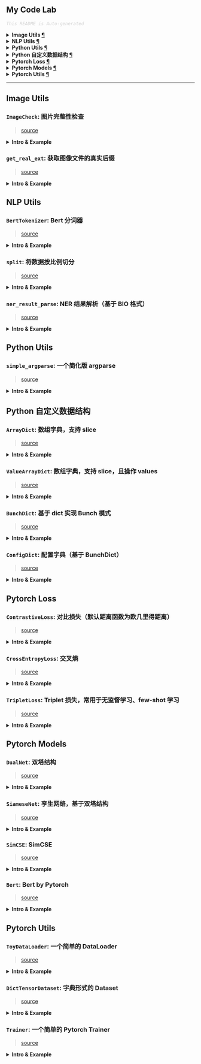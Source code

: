 My Code Lab
---

<font color="LightGrey"><i> `This README is Auto-generated` </i></font>

<details><summary><b> Image Utils <a href="#image-utils">¶</a></b></summary>

- [`ImageCheck`: 图片完整性检查](#imagecheck-图片完整性检查)
- [`get_real_ext`: 获取图像文件的真实后缀](#get_real_ext-获取图像文件的真实后缀)

</details>

<details><summary><b> NLP Utils <a href="#nlp-utils">¶</a></b></summary>

- [`BertTokenizer`: Bert 分词器](#berttokenizer-bert-分词器)
- [`split`: 将数据按比例切分](#split-将数据按比例切分)
- [`ner_result_parse`: NER 结果解析（基于 BIO 格式）](#ner_result_parse-ner-结果解析基于-bio-格式)

</details>

<details><summary><b> Python Utils <a href="#python-utils">¶</a></b></summary>

- [`simple_argparse`: 一个简化版 argparse](#simple_argparse-一个简化版-argparse)

</details>

<details><summary><b> Python 自定义数据结构 <a href="#python-自定义数据结构">¶</a></b></summary>

- [`ArrayDict`: 数组字典，支持 slice](#arraydict-数组字典支持-slice)
- [`ValueArrayDict`: 数组字典，支持 slice，且操作 values](#valuearraydict-数组字典支持-slice且操作-values)
- [`BunchDict`: 基于 dict 实现 Bunch 模式](#bunchdict-基于-dict-实现-bunch-模式)
- [`ConfigDict`: 配置字典（基于 BunchDict）](#configdict-配置字典基于-bunchdict)

</details>

<details><summary><b> Pytorch Loss <a href="#pytorch-loss">¶</a></b></summary>

- [`ContrastiveLoss`: 对比损失（默认距离函数为欧几里得距离）](#contrastiveloss-对比损失默认距离函数为欧几里得距离)
- [`CrossEntropyLoss`: 交叉熵](#crossentropyloss-交叉熵)
- [`TripletLoss`: Triplet 损失，常用于无监督学习、few-shot 学习](#tripletloss-triplet-损失常用于无监督学习few-shot-学习)

</details>

<details><summary><b> Pytorch Models <a href="#pytorch-models">¶</a></b></summary>

- [`DualNet`: 双塔结构](#dualnet-双塔结构)
- [`SiameseNet`: 孪生网络，基于双塔结构](#siamesenet-孪生网络基于双塔结构)
- [`SimCSE`: SimCSE](#simcse-simcse)
- [`Bert`: Bert by Pytorch](#bert-bert-by-pytorch)

</details>

<details><summary><b> Pytorch Utils <a href="#pytorch-utils">¶</a></b></summary>

- [`ToyDataLoader`: 一个简单的 DataLoader](#toydataloader-一个简单的-dataloader)
- [`DictTensorDataset`: 字典形式的 Dataset](#dicttensordataset-字典形式的-dataset)
- [`Trainer`: 一个简单的 Pytorch Trainer](#trainer-一个简单的-pytorch-trainer)

</details>

---

## Image Utils

### `ImageCheck`: 图片完整性检查
> [source](my/vision/image_check.py#L21)

<details><summary><b> Intro & Example </b></summary>

```python
图片完整性检查

Examples:
    >>> img = r'./_test_data/pok.jpg'
    >>> ImageCheck.is_complete(img)

```

</details>


### `get_real_ext`: 获取图像文件的真实后缀
> [source](my/vision/image_utils.py#L21)

<details><summary><b> Intro & Example </b></summary>

```python
获取图像文件的真实后缀
如果不是图片，返回后缀为 None
该方法不能判断图片是否完整

Args:
    image_path:
    return_is_same: 是否返回 `is_same`

Returns:
    ext_real, is_same
    真实后缀，真实后缀与当前后缀是否相同
    如果当前文件不是图片，则 ext_real 为 None
```

</details>


## NLP Utils

### `BertTokenizer`: Bert 分词器
> [source](my/nlp/bert_tokenizer.py#L233)

<details><summary><b> Intro & Example </b></summary>

```python
Bert 分词器

Examples:
    >>> text = '我爱python，我爱编程；I love python, I like programming. Some unkword'

    # WordPiece 切分
    >>> tokens = tokenizer.tokenize(text)
    >>> assert [tokens[2], tokens[-2], tokens[-7]] == ['python', '##nk', 'program']

    # 模型输入
    >>> token_ids, segment_ids, masks = tokenizer.encode(text)
    >>> assert token_ids[:6] == [101, 2769, 4263, 9030, 8024, 2769]
    >>> assert segment_ids == [0] * len(token_ids)

    # 句对模式
    >>> txt1 = '我爱python'
    >>> txt2 = '我爱编程'
    >>> token_ids, segment_ids, masks = tokenizer.encode(txt1, txt2)
    >>> assert token_ids == [101, 2769, 4263, 9030, 102, 2769, 4263, 5356, 4923, 102]
    >>> assert segment_ids == [0, 0, 0, 0, 0, 1, 1, 1, 1, 1]

```

</details>


### `split`: 将数据按比例切分
> [source](my/nlp/data_utils.py#L61)

<details><summary><b> Intro & Example </b></summary>

```python
将数据按比例切分

Args:
    *arrays:
    split_size: 切分比例，采用向上取整：ceil(6*0.3) = 2
    random_seed: 随机数种子
    shuffle: 是否打乱

Examples:
    >>> data = [[0, 1, 2, 3, 4, 5, 6, 7], [0, 1, 2, 3, 4, 5, 6, 7], [0, 1, 2, 3, 4, 5, 6, 7]]
    >>> xt, xv = split(*data, split_size=0.3, shuffle=False)
    >>> xt
    [[0, 1, 2, 3, 4], [0, 1, 2, 3, 4], [0, 1, 2, 3, 4]]
    >>> xv
    [[5, 6, 7], [5, 6, 7], [5, 6, 7]]
    
Returns:
    x_train, x_val =  split(x)
    (a_train, b_train, c_train), (a_val, b_train, c_train) = split(a, b, c)
```

</details>


### `ner_result_parse`: NER 结果解析（基于 BIO 格式）
> [source](my/nlp/ner_utils.py#L22)

<details><summary><b> Intro & Example </b></summary>

```python
NER 结果解析（基于 BIO 格式）

Examples:
    >>> _label_id2name = {0: 'O', 1: 'B-PER', 2: 'I-PER', 3: 'B-LOC', 4: 'I-LOC'}
    >>> _tokens = list('你知道小明生活在北京吗？')
    >>> _labels = list(map(int, '000120003400'))
    >>> ner_result_parse(_tokens, _labels, _label_id2name)
    [['PER', '小明', (3, 4)], ['LOC', '北京', (8, 9)]]

    >>> _tokens = list('小明生活在北京')  # 测试头尾是否正常
    >>> _labels = list(map(int, '1200034'))
    >>> ner_result_parse(_tokens, _labels, label_id2name=_label_id2name)
    [['PER', '小明', (0, 1)], ['LOC', '北京', (5, 6)]]

    >>> _tokens = list('明生活在北京')  # 明: I-PER
    >>> _labels = list(map(int, '200034'))
    >>> ner_result_parse(_tokens, _labels, label_id2name=_label_id2name)
    [['LOC', '北京', (4, 5)]]

    >>> _tokens = list('小明生活在北')
    >>> _labels = list(map(int, '120003'))  # 北: B-LOC
    >>> ner_result_parse(_tokens, _labels, label_id2name=_label_id2name)
    [['PER', '小明', (0, 1)], ['LOC', '北', (5, 5)]]

Args:
    tokens:
    labels:
    token_id2name:
    label_id2name:

Returns:
    example: [['小明', 'PER', (3, 4)], ['北京', 'LOC', (8, 9)]]
```

</details>


## Python Utils

### `simple_argparse`: 一个简化版 argparse
> [source](my/python/custom/simple_argparse.py#L25)

<details><summary><b> Intro & Example </b></summary>

```python
一个简化版 argparse

不需要预先设置字段，严格按照 `--a A` 一组的方式自动提取，
    其中 A 部分会调用 eval()，某种程度上比自带的 argparse 更强大

Examples:
    >>> from my.python.custom import ConfigDict, simple_argparse
    >>> sys.argv = ['xxx.py', '--a', 'A', '--b', '1', '--c', '3.14', '--d', '[1,2]', '--e', '"[1,2]"']
    >>> simple_argparse()
    {'a': 'A', 'b': 1, 'c': 3.14, 'd': [1, 2], 'e': '[1,2]'}
    >>> _args = ConfigDict(x=1, b=20)
    >>> simple_argparse(_args)
    {'x': 1, 'b': 1, 'a': 'A', 'c': 3.14, 'd': [1, 2], 'e': '[1,2]'}
    >>> sys.argv = ['xxx.py']
    >>> simple_argparse(_args)
    {'x': 1, 'b': 1, 'a': 'A', 'c': 3.14, 'd': [1, 2], 'e': '[1,2]'}
    >>> sys.argv = ['xxx.py', '-a', 'A']
    >>> simple_argparse()
    Traceback (most recent call last):
        ...
    AssertionError: `-a` should starts with "--"

```

</details>


## Python 自定义数据结构

### `ArrayDict`: 数组字典，支持 slice
> [source](my/python/custom/special_dict.py#L39)

<details><summary><b> Intro & Example </b></summary>

```python
数组字典，支持 slice

Examples:
    >>> d = ArrayDict(a=1, b=2)
    >>> d
    ArrayDict([('a', 1), ('b', 2)])
    >>> d['a']
    1
    >>> d[1]
    ArrayDict([('b', 2)])
    >>> d['c'] = 3
    >>> d[0] = 100
    Traceback (most recent call last):
        ...
    TypeError: ArrayDict cannot use `int` as key.
    >>> d[1: 3]
    ArrayDict([('b', 2), ('c', 3)])
    >>> print(*d)
    a b c
    >>> d.setdefault('d', 4)
    4
    >>> print(d)
    ArrayDict([('a', 1), ('b', 2), ('c', 3), ('d', 4)])
    >>> d.pop('a')
    1
    >>> d.update({'b': 20, 'c': 30})
    >>> def f(**d): print(d)
    >>> f(**d)
    {'b': 20, 'c': 30, 'd': 4}

```

</details>


### `ValueArrayDict`: 数组字典，支持 slice，且操作 values
> [source](my/python/custom/special_dict.py#L100)

<details><summary><b> Intro & Example </b></summary>

```python
数组字典，支持 slice，且操作 values

Examples:
    >>> d = ValueArrayDict(a=1, b=2)
    >>> d
    ValueArrayDict([('a', 1), ('b', 2)])
    >>> assert d[1] == 2
    >>> d['c'] = 3
    >>> assert d[2] == 3
    >>> d[1:]
    (2, 3)
    >>> print(*d)  # 注意打印的是 values
    1 2 3
    >>> del d['a']
    >>> d.update({'a':10, 'b': 20})
    >>> d
    ValueArrayDict([('b', 20), ('c', 3), ('a', 10)])

```

</details>


### `BunchDict`: 基于 dict 实现 Bunch 模式
> [source](my/python/custom/special_dict.py#L166)

<details><summary><b> Intro & Example </b></summary>

```python
基于 dict 实现 Bunch 模式

行为上类似于 argparse.Namespace，但可以使用 dict 的方法，更通用

Examples:
    >>> c = BunchDict(a=1, b=2)
    >>> c
    {'a': 1, 'b': 2}
    >>> c.c = 3
    >>> c
    {'a': 1, 'b': 2, 'c': 3}
    >>> dir(c)
    ['a', 'b', 'c']
    >>> assert 'a' in c
    >>> del c.a
    >>> assert 'a' not in c

    >>> x = BunchDict(d=4, e=c)
    >>> x
    {'d': 4, 'e': {'b': 2, 'c': 3}}
    >>> z = {'d': 4, 'e': {'a': 1, 'b': 2, 'c': 3}}
    >>> y = BunchDict.from_dict(z)
    >>> y
    {'d': 4, 'e': {'a': 1, 'b': 2, 'c': 3}}

References:
    - bunch（pip install bunch）
```

</details>


### `ConfigDict`: 配置字典（基于 BunchDict）
> [source](my/python/custom/special_dict.py#L248)

<details><summary><b> Intro & Example </b></summary>

```python
配置字典（基于 BunchDict）

在 BunchDict 基础上添加了 save/load 等操作。

Examples:
    # _TestConfig 继承自 BaseConfig，并对配置项设置默认值
    >>> class _TestConfig(ConfigDict):
    ...     def __init__(self, **config_items):
    ...         from datetime import datetime
    ...         self.a = 1
    ...         self.b = datetime(2012, 1, 1)  # 注意是一个特殊对象，默认 json 是不支持的
    ...         super(_TestConfig, self).__init__(**config_items)

    >>> args = _TestConfig()
    >>> assert args.a == 1  # 默认值
    >>> args.a = 10  # 修改值
    >>> assert args.a == 10  # 自定义值

    >>> args = _TestConfig(a=10)  # 创建时修改
    >>> assert args.a == 10

    # 添加默认中不存的配置项
    >>> args.c = 3  # 默认中没有的配置项（不推荐，建议都定义在继承类中，并设置默认值）
    >>> assert args.c == 3
    >>> print(args)  # 注意 'b' 保存成了特殊形式
    _TestConfig: {
        "a": 10,
        "b": "datetime.datetime(2012, 1, 1, 0, 0)__@AnyEncoder@__gASVKgAAAAAAAACMCGRhdGV0aW1llIwIZGF0ZXRpbWWUk5RDCgfcAQEAAAAAAACUhZRSlC4=",
        "c": 3
    }

    # 保存配置到文件
    >>> fp = r'./-test/test_save_config.json'
    >>> os.makedirs(os.path.dirname(fp), exist_ok=True)
    >>> args.save(fp)  # 保存
    >>> x = _TestConfig.load(fp)  # 重新加载
    >>> assert x.dict == args.dict
    >>> _ = os.system('rm -rf ./-test')

```

</details>


## Pytorch Loss

### `ContrastiveLoss`: 对比损失（默认距离函数为欧几里得距离）
> [source](my/pytorch/loss/contrastive.py#L49)

<details><summary><b> Intro & Example </b></summary>

```python
对比损失（默认距离函数为欧几里得距离）
```

</details>


### `CrossEntropyLoss`: 交叉熵
> [source](my/pytorch/loss/cross_entropy.py#L214)

<details><summary><b> Intro & Example </b></summary>

```python
交叉熵

TODO: 实现 weighted、smooth

Examples:
    >>> logits = torch.rand(5, 5)
    >>> labels = torch.arange(5)
    >>> probs = torch.softmax(logits, dim=-1)
    >>> onehot_labels = F.one_hot(labels)
    >>> my_ce = CrossEntropyLoss(reduction='none', onehot_label=True)
    >>> ce = nn.CrossEntropyLoss(reduction='none')
    >>> assert torch.allclose(my_ce(probs, onehot_labels), ce(logits, labels), atol=1e-5)

```

</details>


### `TripletLoss`: Triplet 损失，常用于无监督学习、few-shot 学习
> [source](my/pytorch/loss/triplet.py#L77)

<details><summary><b> Intro & Example </b></summary>

```python
Triplet 损失，常用于无监督学习、few-shot 学习

Examples:
    >>> anchor = torch.randn(100, 128)
    >>> positive = torch.randn(100, 128)
    >>> negative = torch.randn(100, 128)

    # my_tl 默认 euclidean_distance_nosqrt
    >>> tl = TripletLoss(margin=2., reduction='none')
    >>> tld = nn.TripletMarginWithDistanceLoss(distance_function=euclidean_distance_nosqrt,
    ...                                        margin=2., reduction='none')
    >>> assert torch.allclose(tl(anchor, positive, negative), tld(anchor, positive, negative), atol=1e-5)

    # 自定义距离函数
    >>> from my.pytorch.backend.distance_fn import cosine_distance
    >>> my_tl = TripletLoss(distance_fn=cosine_distance, margin=0.5, reduction='none')
    >>> tl = nn.TripletMarginWithDistanceLoss(distance_function=cosine_distance, margin=0.5, reduction='none')
    >>> assert torch.allclose(my_tl(anchor, positive, negative), tl(anchor, positive, negative), atol=1e-5)

```

</details>


## Pytorch Models

### `DualNet`: 双塔结构
> [source](my/studies/code/pytorch_models/modules/advance/dual.py#L25)

<details><summary><b> Intro & Example </b></summary>

```python
双塔结构
```

</details>


### `SiameseNet`: 孪生网络，基于双塔结构
> [source](my/studies/code/pytorch_models/modules/advance/siamese.py#L27)

<details><summary><b> Intro & Example </b></summary>

```python
孪生网络，基于双塔结构
```

</details>


### `SimCSE`: SimCSE
> [source](my/studies/code/pytorch_models/modules/advance/sim_cse.py#L30)

<details><summary><b> Intro & Example </b></summary>

```python
SimCSE

References: https://github.com/princeton-nlp/SimCSE
```

</details>


### `Bert`: Bert by Pytorch
> [source](my/studies/code/pytorch_models/modules/transformer/bert.py#L136)

<details><summary><b> Intro & Example </b></summary>

```python
Bert by Pytorch

Examples:
    >>> # My bert 1 (default)
    >>> bert = get_bert_pretrained(return_tokenizer=False)

    # 输出测试
    >>> from my.nlp.bert_tokenizer import tokenizer
    >>> s = '我爱机器学习'
    >>> tokens_ids, segments_ids, masks = tokenizer.batch_encode([s], max_len=10, convert_fn=torch.as_tensor)

    # transformers Bert
    >>> from transformers import BertModel
    >>> model = BertModel.from_pretrained('bert-base-chinese')
    >>> model.config.output_hidden_states = True
    >>> o_pt = model(tokens_ids, masks, segments_ids)

    >>> o_my = bert(tokens_ids, segments_ids)
    >>> # cls embedding
    >>> assert torch.allclose(o_pt.pooler_output, o_my[0], atol=1e-5)
    >>> # last_hidden_state
    >>> assert torch.allclose(o_pt.last_hidden_state, o_my[1], atol=1e-5)
    >>> # all_hidden_state
    >>> assert torch.allclose(torch.cat(o_pt.hidden_states), torch.cat(o_my[-1]), atol=1e-5)
```

</details>


## Pytorch Utils

### `ToyDataLoader`: 一个简单的 DataLoader
> [source](my/pytorch/train/data_utils.py#L39)

<details><summary><b> Intro & Example </b></summary>

```python
一个简单的 DataLoader

简化中间创建 Dataset 的过程，直接从数据（tensor/list/ndarray）创建 DataLoader

Examples:
    >>> x = y = torch.as_tensor([1,2,3,4,5])
    >>> # 返回 tuple
    >>> dl = ToyDataLoader([x, y], batch_size=3, shuffle=False)
    >>> for batch in dl:
    ...     print(batch)
    [tensor([1, 2, 3]), tensor([1, 2, 3])]
    [tensor([4, 5]), tensor([4, 5])]
    >>> # 返回 dict
    >>> dl = ToyDataLoader({'x': x, 'y': y}, batch_size=3, shuffle=False)
    >>> for batch in dl:
    ...     print(batch)
    {'x': tensor([1, 2, 3]), 'y': tensor([1, 2, 3])}
    {'x': tensor([4, 5]), 'y': tensor([4, 5])}
```

</details>


### `DictTensorDataset`: 字典形式的 Dataset
> [source](my/pytorch/train/data_utils.py#L93)

<details><summary><b> Intro & Example </b></summary>

```python
字典形式的 Dataset

使用本类生成 DataLoader 时，可以返回 dict 类型的 batch

Examples:
    >>> x = y = torch.as_tensor([1,2,3,4,5])
    >>> ds = DictTensorDataset(x=x, y=y)
    >>> len(ds)
    5
    >>> dl = DataLoader(ds, batch_size=3)
    >>> for batch in dl: print(batch)
    {'x': tensor([1, 2, 3]), 'y': tensor([1, 2, 3])}
    {'x': tensor([4, 5]), 'y': tensor([4, 5])}
    >>> len(dl)
    2

References:
    - torch.utils.data.TensorDataset
    - huggingface/datasets.arrow_dataset.Dataset
```

</details>


### `Trainer`: 一个简单的 Pytorch Trainer
> [source](my/pytorch/train/trainer.py#L49)

<details><summary><b> Intro & Example </b></summary>

```python
一个简单的 Pytorch Trainer

Examples:
    >>> # 参考 code/examples/pytorch/train_ner_bert_crf.py
```

</details>

